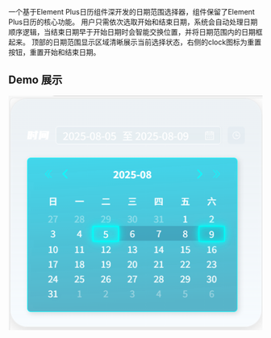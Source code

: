 一个基于Element Plus日历组件深开发的日期范围选择器，组件保留了Element Plus日历的核心功能。
用户只需依次选取开始和结束日期，系统会自动处理日期顺序逻辑，当结束日期早于开始日期时会智能交换位置，并将日期范围内的日期框起来。
顶部的日期范围显示区域清晰展示当前选择状态，右侧的clock图标为重置按钮，重置开始和结束日期。
## Demo 展示
![](https://github.com/Qing-hr/Calendar/raw/main/images/example.png)
